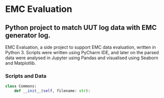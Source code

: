 # EMC Evaluation

## Python project to match UUT log data with EMC generator log.

EMC Evaluation, a side project to support EMC data evaluation, written in Python 3. 
Scripts were written using PyCharm IDE, and later on the parsed data were analysed in
Jupyter using Pandas and visualised using Seaborn and Matplotlib.

### Scripts and Data

``` Python
class Commons:
    def __init__(self, filename: str):
```
